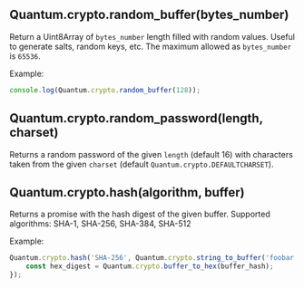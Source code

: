 ## Quantum.crypto.random_buffer(bytes_number)

Return a Uint8Array of `bytes_number` length filled with random values. Useful to generate salts, random keys, etc. The maximum allowed as `bytes_number` is `65536`.

Example:

```js
console.log(Quantum.crypto.random_buffer(128));
```

## Quantum.crypto.random_password(length, charset)

Returns a random password of the given `length` (default 16) with characters taken from the given `charset` (default `Quantum.crypto.DEFAULTCHARSET`).

## Quantum.crypto.hash(algorithm, buffer)

Returns a promise with the hash digest of the given buffer. Supported algorithms: SHA-1, SHA-256, SHA-384, SHA-512

Example:

```js
Quantum.crypto.hash('SHA-256', Quantum.crypto.string_to_buffer('foobar')).then(function (buffer_hash) {
    const hex_digest = Quantum.crypto.buffer_to_hex(buffer_hash);
});
```

